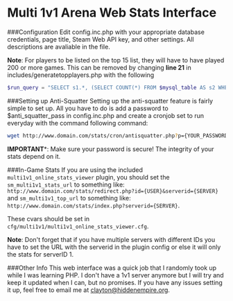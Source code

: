 Multi 1v1 Arena Web Stats Interface
=======================================

###Configuration
Edit config.inc.php with your appropriate database credentials, page title, Steam Web API key, and other settings. All descriptions are avaliable in the file.

**Note**: For players to be listed on the top 15 list, they will have to have played 200 or more games. This can be removed by changing **line 21** in includes/generatetopplayers.php with the following

```php
$run_query = "SELECT s1.*, (SELECT COUNT(*) FROM $mysql_table AS s2 WHERE s2.rating > s1.rating AND s2.wins+s2.losses > 0 $server_limit)+1 AS rank FROM $mysql_table AS s1 WHERE s1.wins+s1.losses > 0 $server_limit ORDER BY rating DESC LIMIT 0, 15";
```

###Setting up Anti-Squatter
Setting up the anti-squatter feature is fairly simple to set up. 
All you have to do is add a password to $anti_squatter_pass in config.inc.php and create a cronjob set to run everyday with the command following command:
```bash
wget http://www.domain.com/stats/cron/antisquatter.php?p={YOUR_PASSWORD} && rm -rf antisquatter.php
```
**IMPORTANT***: Make sure your password is secure! The integrity of your stats depend on it.

###In-Game Stats
If you are using the included ``multi1v1_online_stats_viewer`` plugin, you should set the ``sm_multi1v1_stats_url``  to something like:
``http://www.domain.com/stats/redirect.php?id={USER}&serverid={SERVER}`` and ``sm_multi1v1_top_url`` to something like: ``http://www.domain.com/stats/index.php?serverid={SERVER}``. 

These cvars should be set in ``cfg/multi1v1/multi1v1_online_stats_viewer.cfg``.

**Note**: Don't forget that if you have multiple servers with different IDs you have to set the URL with the serverid in the plugin config or else it will only the stats for serverID 1.

###Other Info
This web interface was a quick job that I randomly took up while I was learning PHP. I don't have a 1v1 server anymore but I will try and keep it updated when I can, but no promises. If you have any issues setting it up, feel free to email me at clayton@hiddenempire.org.
